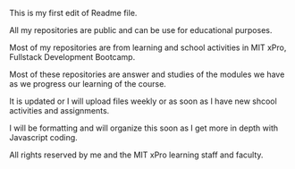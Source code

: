 This is my first edit of Readme file.

All my repositories are public and can be use for educational purposes.

Most of my repositories are from learning and school activities in MIT xPro, Fullstack Development Bootcamp.

Most of these repositories are answer and studies of the modules we have as we progress our learning of the course.

It is updated or I will upload files weekly or as soon as I have new shcool activities and assignments.

I will be formatting and will organize this soon as I get more in depth with Javascript coding.

All rights reserved by me and the MIT xPro learning staff and faculty.
